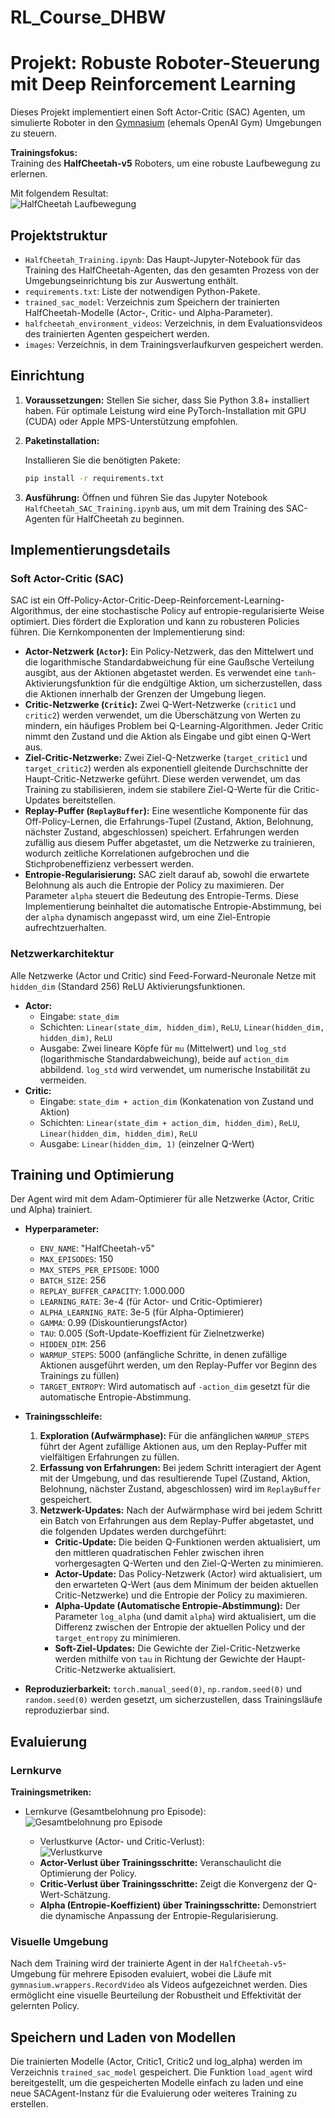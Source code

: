# RL_Course_DHBW

# Projekt: Robuste Roboter-Steuerung mit Deep Reinforcement Learning

Dieses Projekt implementiert einen Soft Actor-Critic (SAC) Agenten, um simulierte Roboter in den [Gymnasium](https://gymnasium.farama.org/) (ehemals OpenAI Gym) Umgebungen zu steuern.

**Trainingsfokus:**   
Training des **HalfCheetah-v5** Roboters, um eine robuste Laufbewegung zu erlernen.

Mit folgendem Resultat:  
![HalfCheetah Laufbewegung](images/cheetah.gif)

## Projektstruktur

- `HalfCheetah_Training.ipynb`: Das Haupt-Jupyter-Notebook für das Training des HalfCheetah-Agenten, das den gesamten Prozess von der Umgebungseinrichtung bis zur Auswertung enthält.
- `requirements.txt`: Liste der notwendigen Python-Pakete.
- `trained_sac_model`: Verzeichnis zum Speichern der trainierten HalfCheetah-Modelle (Actor-, Critic- und Alpha-Parameter).
- `halfcheetah_environment_videos`: Verzeichnis, in dem Evaluationsvideos des trainierten Agenten gespeichert werden.
- `images`: Verzeichnis, in dem Trainingsverlaufkurven gespeichert werden.

## Einrichtung

1.  **Voraussetzungen:** Stellen Sie sicher, dass Sie Python 3.8+ installiert haben. Für optimale Leistung wird eine PyTorch-Installation mit GPU (CUDA) oder Apple MPS-Unterstützung empfohlen.

2.  **Paketinstallation:**

    Installieren Sie die benötigten Pakete:
    ```bash
    pip install -r requirements.txt
    ```

3.  **Ausführung:**
    Öffnen und führen Sie das Jupyter Notebook `HalfCheetah_SAC_Training.ipynb` aus, um mit dem Training des SAC-Agenten für HalfCheetah zu beginnen.

## Implementierungsdetails

### Soft Actor-Critic (SAC)

SAC ist ein Off-Policy-Actor-Critic-Deep-Reinforcement-Learning-Algorithmus, der eine stochastische Policy auf entropie-regularisierte Weise optimiert. Dies fördert die Exploration und kann zu robusteren Policies führen. Die Kernkomponenten der Implementierung sind:

* **Actor-Netzwerk (`Actor`):** Ein Policy-Netzwerk, das den Mittelwert und die logarithmische Standardabweichung für eine Gaußsche Verteilung ausgibt, aus der Aktionen abgetastet werden. Es verwendet eine `tanh`-Aktivierungsfunktion für die endgültige Aktion, um sicherzustellen, dass die Aktionen innerhalb der Grenzen der Umgebung liegen.
* **Critic-Netzwerke (`Critic`):** Zwei Q-Wert-Netzwerke (`critic1` und `critic2`) werden verwendet, um die Überschätzung von Werten zu mindern, ein häufiges Problem bei Q-Learning-Algorithmen. Jeder Critic nimmt den Zustand und die Aktion als Eingabe und gibt einen Q-Wert aus.
* **Ziel-Critic-Netzwerke:** Zwei Ziel-Q-Netzwerke (`target_critic1` und `target_critic2`) werden als exponentiell gleitende Durchschnitte der Haupt-Critic-Netzwerke geführt. Diese werden verwendet, um das Training zu stabilisieren, indem sie stabilere Ziel-Q-Werte für die Critic-Updates bereitstellen.
* **Replay-Puffer (`ReplayBuffer`):** Eine wesentliche Komponente für das Off-Policy-Lernen, die Erfahrungs-Tupel (Zustand, Aktion, Belohnung, nächster Zustand, abgeschlossen) speichert. Erfahrungen werden zufällig aus diesem Puffer abgetastet, um die Netzwerke zu trainieren, wodurch zeitliche Korrelationen aufgebrochen und die Stichprobeneffizienz verbessert werden.
* **Entropie-Regularisierung:** SAC zielt darauf ab, sowohl die erwartete Belohnung als auch die Entropie der Policy zu maximieren. Der Parameter `alpha` steuert die Bedeutung des Entropie-Terms. Diese Implementierung beinhaltet die automatische Entropie-Abstimmung, bei der `alpha` dynamisch angepasst wird, um eine Ziel-Entropie aufrechtzuerhalten.

### Netzwerkarchitektur

Alle Netzwerke (Actor und Critic) sind Feed-Forward-Neuronale Netze mit `hidden_dim` (Standard 256) ReLU Aktivierungsfunktionen.

* **Actor:**
    * Eingabe: `state_dim`
    * Schichten: `Linear(state_dim, hidden_dim)`, `ReLU`, `Linear(hidden_dim, hidden_dim)`, `ReLU`
    * Ausgabe: Zwei lineare Köpfe für `mu` (Mittelwert) und `log_std` (logarithmische Standardabweichung), beide auf `action_dim` abbildend. `log_std` wird verwendet, um numerische Instabilität zu vermeiden.
* **Critic:**
    * Eingabe: `state_dim + action_dim` (Konkatenation von Zustand und Aktion)
    * Schichten: `Linear(state_dim + action_dim, hidden_dim)`, `ReLU`, `Linear(hidden_dim, hidden_dim)`, `ReLU`
    * Ausgabe: `Linear(hidden_dim, 1)` (einzelner Q-Wert)

## Training und Optimierung

Der Agent wird mit dem Adam-Optimierer für alle Netzwerke (Actor, Critic und Alpha) trainiert.

* **Hyperparameter:**
    * `ENV_NAME`: "HalfCheetah-v5"
    * `MAX_EPISODES`: 150
    * `MAX_STEPS_PER_EPISODE`: 1000
    * `BATCH_SIZE`: 256
    * `REPLAY_BUFFER_CAPACITY`: 1.000.000
    * `LEARNING_RATE`: 3e-4 (für Actor- und Critic-Optimierer)
    * `ALPHA_LEARNING_RATE`: 3e-5 (für Alpha-Optimierer)
    * `GAMMA`: 0.99 (DiskountierungsfActor)
    * `TAU`: 0.005 (Soft-Update-Koeffizient für Zielnetzwerke)
    * `HIDDEN_DIM`: 256
    * `WARMUP_STEPS`: 5000 (anfängliche Schritte, in denen zufällige Aktionen ausgeführt werden, um den Replay-Puffer vor Beginn des Trainings zu füllen)
    * `TARGET_ENTROPY`: Wird automatisch auf `-action_dim` gesetzt für die automatische Entropie-Abstimmung.

* **Trainingsschleife:**
    1.  **Exploration (Aufwärmphase):** Für die anfänglichen `WARMUP_STEPS` führt der Agent zufällige Aktionen aus, um den Replay-Puffer mit vielfältigen Erfahrungen zu füllen.
    2.  **Erfassung von Erfahrungen:** Bei jedem Schritt interagiert der Agent mit der Umgebung, und das resultierende Tupel (Zustand, Aktion, Belohnung, nächster Zustand, abgeschlossen) wird im `ReplayBuffer` gespeichert.
    3.  **Netzwerk-Updates:** Nach der Aufwärmphase wird bei jedem Schritt ein Batch von Erfahrungen aus dem Replay-Puffer abgetastet, und die folgenden Updates werden durchgeführt:
        * **Critic-Update:** Die beiden Q-Funktionen werden aktualisiert, um den mittleren quadratischen Fehler zwischen ihren vorhergesagten Q-Werten und den Ziel-Q-Werten zu minimieren.
        * **Actor-Update:** Das Policy-Netzwerk (Actor) wird aktualisiert, um den erwarteten Q-Wert (aus dem Minimum der beiden aktuellen Critic-Netzwerke) und die Entropie der Policy zu maximieren.
        * **Alpha-Update (Automatische Entropie-Abstimmung):** Der Parameter `log_alpha` (und damit `alpha`) wird aktualisiert, um die Differenz zwischen der Entropie der aktuellen Policy und der `target_entropy` zu minimieren.
        * **Soft-Ziel-Updates:** Die Gewichte der Ziel-Critic-Netzwerke werden mithilfe von `tau` in Richtung der Gewichte der Haupt-Critic-Netzwerke aktualisiert.

* **Reproduzierbarkeit:** `torch.manual_seed(0)`, `np.random.seed(0)` und `random.seed(0)` werden gesetzt, um sicherzustellen, dass Trainingsläufe reproduzierbar sind.

## Evaluierung

### Lernkurve

**Trainingsmetriken:**
- Lernkurve (Gesamtbelohnung pro Episode):  
    ![Gesamtbelohnung pro Episode](images/Reward.png)
      
    - Verlustkurve (Actor- und Critic-Verlust):  
        ![Verlustkurve](images/Loss.png)
     * **Actor-Verlust über Trainingsschritte:** Veranschaulicht die Optimierung der Policy.
     * **Critic-Verlust über Trainingsschritte:** Zeigt die Konvergenz der Q-Wert-Schätzung.
     * **Alpha (Entropie-Koeffizient) über Trainingsschritte:** Demonstriert die dynamische Anpassung der Entropie-Regularisierung.

### Visuelle Umgebung
Nach dem Training wird der trainierte Agent in der `HalfCheetah-v5`-Umgebung für mehrere Episoden evaluiert, wobei die Läufe mit `gymnasium.wrappers.RecordVideo` als Videos aufgezeichnet werden. Dies ermöglicht eine visuelle Beurteilung der Robustheit und Effektivität der gelernten Policy. 

## Speichern und Laden von Modellen
Die trainierten Modelle (Actor, Critic1, Critic2 und log_alpha) werden im Verzeichnis `trained_sac_model` gespeichert. Die Funktion `load_agent` wird bereitgestellt, um die gespeicherten Modelle einfach zu laden und eine neue SACAgent-Instanz für die Evaluierung oder weiteres Training zu erstellen.